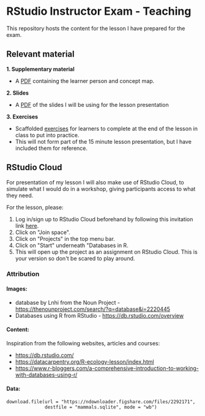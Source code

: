 # RStudio Instructor Exam - Teaching

This repository hosts the content for the lesson I have prepared for the exam.

## Relevant material

**1. Supplementary material**
  - A [PDF](!rstudio-exam-supp-material.pdf) containing the learner person and concept map.
  
**2. Slides**
- A [PDF](!databases-in-r-slides.pdf) of the slides I will be using for the lesson presentation

**3. Exercises**
- Scaffolded [exercises](!/exercises) for learners to complete at the end of the lesson in class to put into practice.
- This will not form part of the 15 minute lesson presentation, but I have included them for reference.

## RStudio Cloud

For presentation of my lesson I will also make use of RStudio Cloud, to simulate what I would do in a workshop, giving participants access to what they need.

For the lesson, please:

1. Log in/sign up to RStudio Cloud beforehand by following this invitation link [here](https://rstudio.cloud/spaces/46273/join?access_code=RV6EgpKyx7xDCNFKiUuESaxV48VvxUioUmoNOwtI).
2. Click on "Join space".
3. Click on "Projects" in the top menu bar.
4. Click on "Start" underneath "Databases in R.
5. This will open up the project as an assignment on RStudio Cloud. This is your version so don't be scared to play around. 


### Attribution

#### Images:
- database by Lnhi from the Noun Project - https://thenounproject.com/search/?q=database&i=2220445
- Databases using R from RStudio - https://db.rstudio.com/overview

#### Content:

Inspiration from the following websites, articles and courses:

- https://db.rstudio.com/
- https://datacarpentry.org/R-ecology-lesson/index.html
- https://www.r-bloggers.com/a-comprehensive-introduction-to-working-with-databases-using-r/

#### Data:

```
download.file(url = "https://ndownloader.figshare.com/files/2292171",
              destfile = "mammals.sqlite", mode = "wb")
```